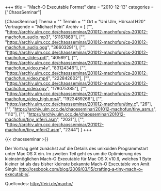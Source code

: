 +++
title = "Mach-O Executable Format"
date = "2010-12-13"
categories = ["ChaosSeminar"]

[ChaosSeminar]
Thema = ""
Termin = ""
Ort = "Uni Ulm, Hörsaal H20"
Vortragende = "Michael Feiri"
Archiv = [
	["", "https://archiv.ulm.ccc.de/chaosseminar/201012-machofun/cs-201012-machofun_audio.mp3", "51167869"],
	["", "https://archiv.ulm.ccc.de/chaosseminar/201012-machofun/cs-201012-machofun_audio.ogg", "36603291"],
	["", "https://archiv.ulm.ccc.de/chaosseminar/201012-machofun/cs-201012-machofun_slides.pdf", "40569"],
	["", "https://archiv.ulm.ccc.de/chaosseminar/201012-machofun/cs-201012-machofun_video.m4v", "83124346"],
	["", "https://archiv.ulm.ccc.de/chaosseminar/201012-machofun/cs-201012-machofun_video.mp4", "222842602"],
	["", "https://archiv.ulm.ccc.de/chaosseminar/201012-machofun/cs-201012-machofun_video.ogv", "178075385"],
	["", "https://archiv.ulm.ccc.de/chaosseminar/201012-machofun/cs-201012-machofun_video_high.mp4", "1923489266"],
	["", "https://archiv.ulm.ccc.de/chaosseminar/201012-machofun/tiny.c", "26"],
	["", "https://archiv.ulm.ccc.de/chaosseminar/201012-machofun/tiny_asm.s", "110"],
	["", "https://archiv.ulm.ccc.de/chaosseminar/201012-machofun/tiny_mfeiri.asm", "2031"],
	["", "https://archiv.ulm.ccc.de/chaosseminar/201012-machofun/tiny_mfeiri2.asm", "2244"]
	]
+++

{{< chaosseminar >}}

Der Vortrag geht zunächst auf die Details des unixoiden Programmstart unter Mac OS
X ein.
Im zweiten Teil geht es um die Optimierung des
kleinstmöglichen Mach-O Executable für Mac OS X v10.6, welches 1
Byte kleiner ist als das bisher kleinste bekannte Mach-O Executable von
Amit Singh:
http://osxbook.com/blog/2009/03/15/crafting-a-tiny-mach-o-executable/.

Quellcodes: http://feiri.de/macho/
